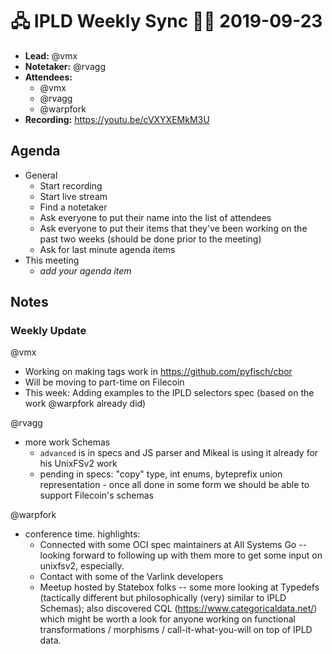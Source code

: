 # 🖧 IPLD Weekly Sync 🙌🏽 2019-09-23

- **Lead:** @vmx
- **Notetaker:** @rvagg
- **Attendees:**
  - @vmx
  - @rvagg
  - @warpfork
- **Recording:** https://youtu.be/cVXYXEMkM3U


## Agenda

- General
  - Start recording
  - Start live stream
  - Find a notetaker
  - Ask everyone to put their name into the list of attendees
  - Ask everyone to put their items that they've been working on the past two weeks (should be done prior to the meeting)
  - Ask for last minute agenda items
- This meeting
  - _add your agenda item_


## Notes

<!-- After each call, the notetaker submits a PR to https://github.com/ipld/team-mgmt to store the notes on the meeting-notes folder -->


### Weekly Update

@vmx
 - Working on making tags work in https://github.com/pyfisch/cbor
 - Will be moving to part-time on Filecoin
 - This week: Adding examples to the IPLD selectors spec (based on the work @warpfork already did)

@rvagg
 - more work Schemas
   - `advanced` is in specs and JS parser and Mikeal is using it already for his UnixFSv2 work
   - pending in specs: "copy" type, int enums, byteprefix union representation - once all done in some form we should be able to support Filecoin's schemas

@warpfork
 - conference time.  highlights:
   - Connected with some OCI spec maintainers at All Systems Go -- looking forward to following up with them more to get some input on unixfsv2, especially.
   - Contact with some of the Varlink developers
   - Meetup hosted by Statebox folks -- some more looking at Typedefs (tactically different but philosophically (very) similar to IPLD Schemas); also discovered CQL (https://www.categoricaldata.net/) which might be worth a look for anyone working on functional transformations / morphisms / call-it-what-you-will on top of IPLD data.
